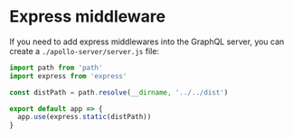 # Express middleware

If you need to add express middlewares into the GraphQL server, you can create a `./apollo-server/server.js` file:

```js
import path from 'path'
import express from 'express'

const distPath = path.resolve(__dirname, '../../dist')

export default app => {
  app.use(express.static(distPath))
}
```
